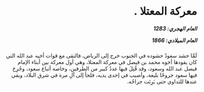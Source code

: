 <h1 dir="rtl">معركة المعتلا .</h1>

<h5 dir="rtl">العام الهجري:  1283

العام الميلادي: 1866

</h5>

<p dir="rtl">لَمَّا حشد سعودٌ حشوده في الجنوب خرج إلى الرياض، فالتقى مع قوات أخيه عبد الله التي كان يقودها أخوه محمد بن فيصل في معركة المعتلا، وهي أول معركة بين أبناء الإمام فيصل عبد الله وسعود، وقد قُتِلَ فيها عددٌ كبير من الطرفين، وخاصة أتباع سعود، وجُرِحَ فيها سعود جروحًا بليغة، وأصيب في إحدى يديه، فلجأ إلى آلِ مرة في شرق البلاد، وبقي عندها للتداوي حتى بَرِئت جراحُه.</p></br>
